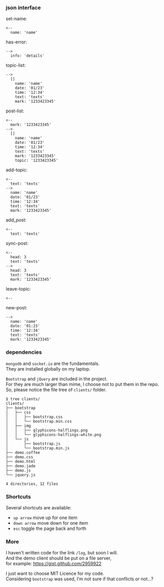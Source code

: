 
### json interface  

set-name:  

    <--
      name: 'name'

has-error:  

    -->
      info: 'details'

topic-list:  

    -->
      []
        name: 'name'
        date: '01/23'
        time: '12:34'
        text: 'texts'
        mark: '1233423345'

post-list:  

    <--
      mark: '1233423345'
    -->
      []
        name: 'name'
        date: '01/23'
        time: '12:34'
        text: 'texts'
        mark: '1233423345'
        topic: '1233423345'

add-topic:  

    <--
      text: 'texts'
    -->
      name: 'name'
      date: '01/23'
      time: '12:34'
      text: 'texts'
      mark: '1233423345'

add_post:  

    <--
      text: 'texts'

sync-post:  

    <--
      head: 3
      text: 'texts'
    -->
      head: 3
      text: 'texts'
      mark: '1233423345'

leave-topic:  

    <--

new-post:  

    -->
      name: 'name'
      date: '01:23'
      time: '12:34'
      text: 'texts'
      mark: '1233423345'


### dependencies  

`mongodb` and `socket.io` are the fundamentals.  
They are installed globally on my laptop.  

`Bootstrap` and `jQuery` are included in the project.  
For they are much larger than mime, I choose not to put them in the repo.  
So, please notice the file tree of `clients/` folder.  


    $ tree clients/
    clients/
    ├── bootstrap
    │   ├── css
    │   │   ├── bootstrap.css
    │   │   └── bootstrap.min.css
    │   ├── img
    │   │   ├── glyphicons-halflings.png
    │   │   └── glyphicons-halflings-white.png
    │   └── js
    │       ├── bootstrap.js
    │       └── bootstrap.min.js
    ├── demo.coffee
    ├── demo.css
    ├── demo.html
    ├── demo.jade
    ├── demo.js
    └── jquery.js

    4 directories, 12 files

### Shortcuts  

Several shortcuts are available:  

* `up arrow` move up for one item  
* `down arrow` move down for one item  
* `esc` toggle the page back and forth  

### More  

I haven't written code for the link `/log`, but soon I will.  
And the demo client should be put on a file server,  
for example: <https://gist.github.com/2959922>  

I just want to choose MIT Licence for my code.  
Considering `bootstrap` was used, I'm not sure if that conflicts or not...?  